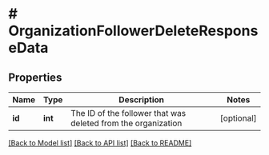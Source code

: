 # # OrganizationFollowerDeleteResponseData

## Properties

Name | Type | Description | Notes
------------ | ------------- | ------------- | -------------
**id** | **int** | The ID of the follower that was deleted from the organization | [optional]

[[Back to Model list]](../README.md#documentation-for-models) [[Back to API list]](../README.md#documentation-for-api-endpoints) [[Back to README]](../README.md)
